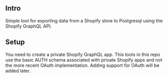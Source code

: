## Intro

Simple tool for exporting data from a Shopify store to Postgresql using the Shopify GraphQL API.

## Setup

You need to create a private Shopify GraphQL app. This tools in this repo use the basic AUTH schema associated with private Shopify apps and not the more recent OAuth implementation. Adding support for OAuth will be added later.